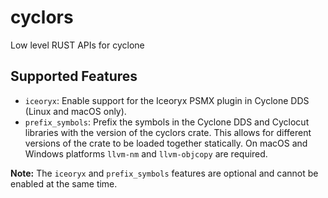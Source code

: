 # cyclors
Low level RUST APIs for cyclone

## Supported Features

* ```iceoryx```: Enable support for the Iceoryx PSMX plugin in Cyclone DDS (Linux and macOS only).
* ```prefix_symbols```: Prefix the symbols in the Cyclone DDS and Cyclocut libraries with the version of the cyclors crate. This allows for different versions of the crate to be loaded together statically. On macOS and Windows platforms ```llvm-nm``` and ```llvm-objcopy``` are required.

**Note:** The ```iceoryx``` and ```prefix_symbols``` features are optional and cannot be enabled at the same time.
